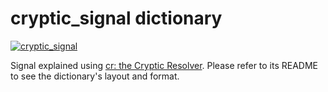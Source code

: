 # cryptic_signal dictionary

[![cryptic_signal](https://github.com/cryptic-resolver/cryptic_signal/workflows/test-dict/badge.svg)](https://github.com/cryptic-resolver/cryptic_signal/actions/workflows/test.yml)

Signal explained using [cr: the Cryptic Resolver](https://github.com/cryptic-resolver/cr.rb). Please refer to its README to see the dictionary's layout and format.

<br>
